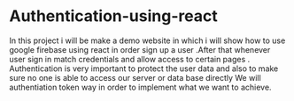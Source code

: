 # Authentication-using-react

In this project i will be make a demo website in which i will show how to use google firebase using react in order sign up a user .After that whenever user sign in match credentials and allow access to certain pages .
Authentication is very important to protect the user data and also to make sure no one is able to access our server or data base directly 
We will authentiation token way in order to implement what we want to achieve.
